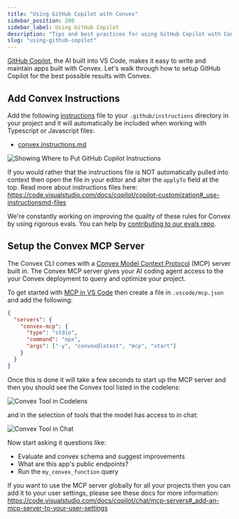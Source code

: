 ```yaml
---
title: "Using GitHub Copilot with Convex"
sidebar_position: 200
sidebar_label: Using GitHub Copilot
description: "Tips and best practices for using GitHub Copilot with Convex"
slug: "using-github-copilot"
---
```


[GitHub Copilot](https://github.com/features/copilot), the AI built into VS
Code, makes it easy to write and maintain apps built with Convex. Let's walk
through how to setup GitHub Copilot for the best possible results with Convex.

## Add Convex Instructions

Add the following
[instructions](https://code.visualstudio.com/docs/copilot/copilot-customization#_instruction-files)
file to your `.github/instructions` directory in your project and it will
automatically be included when working with Typescript or Javascript files:

- [convex.instructions.md](https://convex.link/convex_github_copilot_instructions)

![Showing Where to Put GitHub Copilot Instructions](/img/showing-where-to-put-convex-instructions.png)

If you would rather that the instructions file is NOT automatically pulled into
context then open the file in your editor and alter the `applyTo` field at the
top. Read more about instructions files here:
https://code.visualstudio.com/docs/copilot/copilot-customization#_use-instructionsmd-files

We're constantly working on improving the quality of these rules for Convex by
using rigorous evals. You can help by
[contributing to our evals repo](https://github.com/get-convex/convex-evals).

## Setup the Convex MCP Server

The Convex CLI comes with a
[Convex Model Context Protocol](/ai/convex-mcp-server.mdx) (MCP) server built
in. The Convex MCP server gives your AI coding agent access to the your Convex
deployment to query and optimize your project.

To get started with
[MCP in VS Code](https://code.visualstudio.com/docs/copilot/chat/mcp-servers)
then create a file in `.vscode/mcp.json` and add the following:

```json
{
  "servers": {
    "convex-mcp": {
      "type": "stdio",
      "command": "npx",
      "args": ["-y", "convex@latest", "mcp", "start"]
    }
  }
}
```

Once this is done it will take a few seconds to start up the MCP server and then
you should see the Convex tool listed in the codelens:

![Convex Tool in Codelens](/img/convex-tool-in-codelens.png)

and in the selection of tools that the model has access to in chat:

![Convex Tool in Chat](/img/convex-tools-in-chat.png)

Now start asking it questions like:

- Evaluate and convex schema and suggest improvements
- What are this app's public endpoints?
- Run the `my_convex_function` query

If you want to use the MCP server globally for all your projects then you can
add it to your user settings, please see these docs for more information:
https://code.visualstudio.com/docs/copilot/chat/mcp-servers#_add-an-mcp-server-to-your-user-settings
